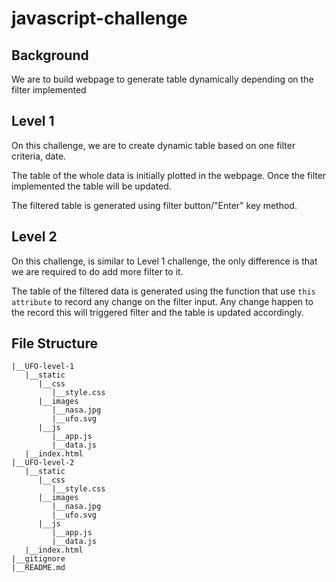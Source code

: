 # javascript-challenge

## Background
We are to build webpage to generate table dynamically depending on the filter implemented

## Level 1
On this challenge, we are to create dynamic table based on one filter criteria, date.

The table of the whole data is initially plotted in the webpage. Once the filter implemented the table will be updated. 

The filtered table is generated using filter button/"Enter" key method.

## Level 2
On this challenge, is similar to Level 1 challenge, the only difference is that we are required to do add more filter to it.

The table of the filtered data is generated using the function that use `this` `attribute` to record any change on the filter input. Any change happen to the record this will triggered filter and the table is updated accordingly.

## File Structure
````
|__UFO-level-1
   |__static
      |__css
         |__style.css
      |__images
         |__nasa.jpg
         |__ufo.svg
      |__js
         |__app.js
         |__data.js
   |__index.html
|__UFO-level-2
   |__static
      |__css
         |__style.css
      |__images
         |__nasa.jpg
         |__ufo.svg
      |__js
         |__app.js
         |__data.js
   |__index.html
|__gitignore
|__README.md
````